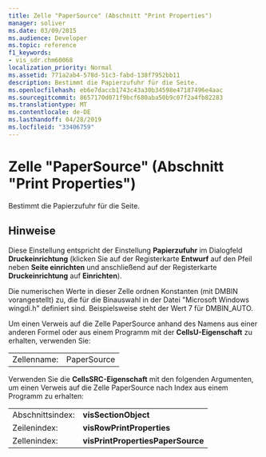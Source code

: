 ```yaml
---
title: Zelle "PaperSource" (Abschnitt "Print Properties")
manager: soliver
ms.date: 03/09/2015
ms.audience: Developer
ms.topic: reference
f1_keywords:
- vis_sdr.chm60068
localization_priority: Normal
ms.assetid: 771a2ab4-578d-51c3-fabd-138f7952bb11
description: Bestimmt die Papierzufuhr für die Seite.
ms.openlocfilehash: eb6e7daccb1743c43a30b34598e47187496e4aac
ms.sourcegitcommit: 8657170d071f9bcf680aba50b9c07f2a4fb82283
ms.translationtype: MT
ms.contentlocale: de-DE
ms.lasthandoff: 04/28/2019
ms.locfileid: "33406759"
---
```

# <a name="papersource-cell-printproperties-section"></a>Zelle "PaperSource" (Abschnitt "Print Properties")

Bestimmt die Papierzufuhr für die Seite. 
  
## <a name="remarks"></a>Hinweise

Diese Einstellung entspricht der Einstellung **Papierzufuhr** im Dialogfeld **Druckeinrichtung** (klicken Sie auf der Registerkarte **Entwurf** auf den Pfeil neben **Seite einrichten** und anschließend auf der Registerkarte **Druckeinrichtung** auf **Einrichten**).
  
Die numerischen Werte in dieser Zelle ordnen Konstanten (mit DMBIN vorangestellt) zu, die für die Binauswahl in der Datei "Microsoft Windows wingdi.h" definiert sind. Beispielsweise steht der Wert 7 für DMBIN_AUTO. 
  
Um einen Verweis auf die Zelle PaperSource anhand des Namens aus einer anderen Formel oder aus einem Programm mit der **CellsU-Eigenschaft** zu erhalten, verwenden Sie: 
  
|||
|:-----|:-----|
|Zellenname:  <br/> |PaperSource  <br/> |
   
Verwenden Sie die **CellsSRC-Eigenschaft** mit den folgenden Argumenten, um einen Verweis auf die Zelle PaperSource nach Index aus einem Programm zu erhalten: 
  
|||
|:-----|:-----|
|Abschnittsindex:  <br/> |**visSectionObject** <br/> |
|Zeilenindex:  <br/> |**visRowPrintProperties** <br/> |
|Zellenindex:  <br/> |**visPrintPropertiesPaperSource** <br/> |
   

